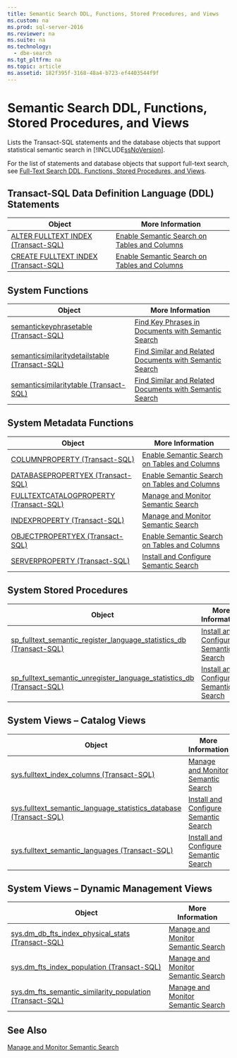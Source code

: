 ```yaml
---
title: Semantic Search DDL, Functions, Stored Procedures, and Views
ms.custom: na
ms.prod: sql-server-2016
ms.reviewer: na
ms.suite: na
ms.technology: 
  - dbe-search
ms.tgt_pltfrm: na
ms.topic: article
ms.assetid: 182f395f-3168-48a4-b723-ef4403544f9f
---
```

# Semantic Search DDL, Functions, Stored Procedures, and Views
  Lists the Transact\-SQL statements and the database objects that support statistical semantic search in [!INCLUDE[ssNoVersion](../../Token/Other/ssNoVersion_md.md)].  
  
 For the list of statements and database objects that support full\-text search, see [Full-Text Search DDL, Functions, Stored Procedures, and Views](../../Topics/TopicNameNotContainA/Full-Text-Search-DDL,-Functions,-Stored-Procedures,-and-Views.md).  
  
##  <a name="ddl"></a> Transact\-SQL Data Definition Language \(DDL\) Statements  
  
|Object|More Information|  
|------------|----------------------|  
|[ALTER FULLTEXT INDEX &#40;Transact-SQL&#41;](../Topic/ALTER%20FULLTEXT%20INDEX%20\(Transact-SQL\).md)|[Enable Semantic Search on Tables and Columns](../../Topics/TopicNameNotContainA/Enable-Semantic-Search-on-Tables-and-Columns.md)|  
|[CREATE FULLTEXT INDEX &#40;Transact-SQL&#41;](../Topic/CREATE%20FULLTEXT%20INDEX%20\(Transact-SQL\).md)|[Enable Semantic Search on Tables and Columns](../../Topics/TopicNameNotContainA/Enable-Semantic-Search-on-Tables-and-Columns.md)|  
  
##  <a name="func"></a> System Functions  
  
|Object|More Information|  
|------------|----------------------|  
|[semantickeyphrasetable &#40;Transact-SQL&#41;](../Topic/semantickeyphrasetable%20\(Transact-SQL\).md)|[Find Key Phrases in Documents with Semantic Search](../../Topics/TopicNameNotContainA/Find-Key-Phrases-in-Documents-with-Semantic-Search.md)|  
|[semanticsimilaritydetailstable &#40;Transact-SQL&#41;](../Topic/semanticsimilaritydetailstable%20\(Transact-SQL\).md)|[Find Similar and Related Documents with Semantic Search](../../Topics/TopicNameNotContainA/Find-Similar-and-Related-Documents-with-Semantic-Search.md)|  
|[semanticsimilaritytable &#40;Transact-SQL&#41;](../Topic/semanticsimilaritytable%20\(Transact-SQL\).md)|[Find Similar and Related Documents with Semantic Search](../../Topics/TopicNameNotContainA/Find-Similar-and-Related-Documents-with-Semantic-Search.md)|  
  
##  <a name="meta"></a> System Metadata Functions  
  
|Object|More Information|  
|------------|----------------------|  
|[COLUMNPROPERTY &#40;Transact-SQL&#41;](../Topic/COLUMNPROPERTY%20\(Transact-SQL\).md)|[Enable Semantic Search on Tables and Columns](../../Topics/TopicNameNotContainA/Enable-Semantic-Search-on-Tables-and-Columns.md)|  
|[DATABASEPROPERTYEX &#40;Transact-SQL&#41;](../Topic/DATABASEPROPERTYEX%20\(Transact-SQL\).md)|[Enable Semantic Search on Tables and Columns](../../Topics/TopicNameNotContainA/Enable-Semantic-Search-on-Tables-and-Columns.md)|  
|[FULLTEXTCATALOGPROPERTY &#40;Transact-SQL&#41;](../Topic/FULLTEXTCATALOGPROPERTY%20\(Transact-SQL\).md)|[Manage and Monitor Semantic Search](../../Topics/TopicNameNotContainA/Manage-and-Monitor-Semantic-Search.md)|  
|[INDEXPROPERTY &#40;Transact-SQL&#41;](../Topic/INDEXPROPERTY%20\(Transact-SQL\).md)|[Manage and Monitor Semantic Search](../../Topics/TopicNameNotContainA/Manage-and-Monitor-Semantic-Search.md)|  
|[OBJECTPROPERTYEX &#40;Transact-SQL&#41;](../Topic/OBJECTPROPERTYEX%20\(Transact-SQL\).md)|[Enable Semantic Search on Tables and Columns](../../Topics/TopicNameNotContainA/Enable-Semantic-Search-on-Tables-and-Columns.md)|  
|[SERVERPROPERTY &#40;Transact-SQL&#41;](../Topic/SERVERPROPERTY%20\(Transact-SQL\).md)|[Install and Configure Semantic Search](../../Topics/TopicNameNotContainA/Install-and-Configure-Semantic-Search.md)|  
  
##  <a name="sproc"></a> System Stored Procedures  
  
|Object|More Information|  
|------------|----------------------|  
|[sp_fulltext_semantic_register_language_statistics_db &#40;Transact-SQL&#41;](../Topic/sp_fulltext_semantic_register_language_statistics_db%20\(Transact-SQL\).md)|[Install and Configure Semantic Search](../../Topics/TopicNameNotContainA/Install-and-Configure-Semantic-Search.md)|  
|[sp_fulltext_semantic_unregister_language_statistics_db &#40;Transact-SQL&#41;](../Topic/sp_fulltext_semantic_unregister_language_statistics_db%20\(Transact-SQL\).md)|[Install and Configure Semantic Search](../../Topics/TopicNameNotContainA/Install-and-Configure-Semantic-Search.md)|  
  
##  <a name="cv"></a> System Views – Catalog Views  
  
|Object|More Information|  
|------------|----------------------|  
|[sys.fulltext_index_columns &#40;Transact-SQL&#41;](../Topic/sys.fulltext_index_columns%20\(Transact-SQL\).md)|[Manage and Monitor Semantic Search](../../Topics/TopicNameNotContainA/Manage-and-Monitor-Semantic-Search.md)|  
|[sys.fulltext_semantic_language_statistics_database &#40;Transact-SQL&#41;](../Topic/sys.fulltext_semantic_language_statistics_database%20\(Transact-SQL\).md)|[Install and Configure Semantic Search](../../Topics/TopicNameNotContainA/Install-and-Configure-Semantic-Search.md)|  
|[sys.fulltext_semantic_languages &#40;Transact-SQL&#41;](../Topic/sys.fulltext_semantic_languages%20\(Transact-SQL\).md)|[Install and Configure Semantic Search](../../Topics/TopicNameNotContainA/Install-and-Configure-Semantic-Search.md)|  
  
##  <a name="dmv"></a> System Views – Dynamic Management Views  
  
|Object|More Information|  
|------------|----------------------|  
|[sys.dm_db_fts_index_physical_stats &#40;Transact-SQL&#41;](../Topic/sys.dm_db_fts_index_physical_stats%20\(Transact-SQL\).md)|[Manage and Monitor Semantic Search](../../Topics/TopicNameNotContainA/Manage-and-Monitor-Semantic-Search.md)|  
|[sys.dm_fts_index_population &#40;Transact-SQL&#41;](../Topic/sys.dm_fts_index_population%20\(Transact-SQL\).md)|[Manage and Monitor Semantic Search](../../Topics/TopicNameNotContainA/Manage-and-Monitor-Semantic-Search.md)|  
|[sys.dm_fts_semantic_similarity_population &#40;Transact-SQL&#41;](../Topic/sys.dm_fts_semantic_similarity_population%20\(Transact-SQL\).md)|[Manage and Monitor Semantic Search](../../Topics/TopicNameNotContainA/Manage-and-Monitor-Semantic-Search.md)|  
  
## See Also  
 [Manage and Monitor Semantic Search](../../Topics/TopicNameNotContainA/Manage-and-Monitor-Semantic-Search.md)  
  
  